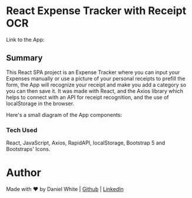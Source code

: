 # React Expense Tracker with Receipt OCR



Link to the App:



## Summary
This React SPA project is an Expense Tracker where you can input your Expenses manually or use a picture of your personal receipts to prefill the form, the App will recognize your receipt and make you add a category so you can then save it. It was made with React, and the Axios library which helps to connect with an API for receipt recognition, and the use of localStorage in the browser.






Here's a small diagram of the App components:



<!--<img width="560" style="center" alt="Screen Shot 2023-01-11 at 1 06 10 PM" src="https://user-images.githubusercontent.com/11094871/214355090-ee4e75be-f220-43e0-890e-c534f0f8c127.jpeg"><!-->


### Tech Used
React, JavaScript, Axios, RapidAPI, localStorage, Bootstrap 5 and Bootstraps' Icons.


Author
======
Made with ❤ by Daniel White | [Github](https://github.com/daniel-maxwell) | [LinkedIn](https://www.linkedin.com/in/daniel-maxwell-white/)
